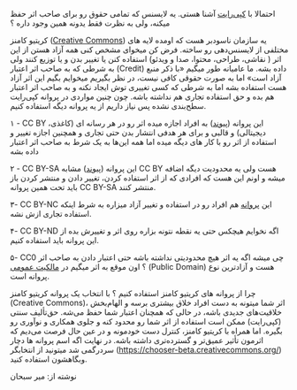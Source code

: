 احتمالا با [کپی‌رایت](https://fa.wikipedia.org/wiki/%D8%AD%D9%82_%D8%AA%DA%A9%D8%AB%DB%8C%D8%B1) آشنا هستی. یه لایسنس که تمامی حقوق رو برای صاحب اثر حفظ میکنه، ولی به نظرت فقط یدونه همین وجود داره ؟

کریتیو کامنز ([Creative Commons](https://creativecommons.org/)) یه سازمان ناسودبر هست که اومده لایه های مختلفی از لایسنس‌دهی رو ساخته. فرض کن میخوای مشخص کنی همه آزاد هستن از این اثر ( نقاشی، طراحی، محتوا، صدا و ویدئو) استفاده کنن یا تغییر بدن و یا توزیع کنند ولی به شرطی که به صاحب اثر اعتبار (Credit) داده بشه. ما عامیانه طور میگیم «با ذکر منبع آزاد است» اما به صورت حقوقی کافی نیست، در نظر بگیریم میخوایم بگیم این اثر آزاد هست استفاده بشه اما به شرطی که کسی تغییری توش ایجاد نکنه و به صاحب اثر اعتبار هم بده و حق استفاده تجاری هم نداشته باشه. چون چنین مواردی در پروانه کپی‌رایت سطح‌بندی نشده پس نیاز داریم از یه پروانه دیگه استفاده کنیم.

‏۱ - CC BY
این پروانه ([پیوند](https://creativecommons.org/licenses/by/4.0/deed.en)) به افراد اجازه میده اثر رو در هر رسانه ای (کاغذی، دیجیتالی) و قالبی و برای هر هدفی انتشار بدن حتی تجاری و همچنین اجازه تغییر و استفاده از اثر رو با کار های دیگه میده اما همه این‌ها به یک شرط به صاحب اثر اعتبار داده بشه 

‏۲ - CC BY-SA
این پروانه ([پیوند](https://creativecommons.org/licenses/by-sa/4.0/deed.en)) مشابه CC BY هست ولی یه محدودیت دیگه اضافه میشه و اونم این هست که افرادی که از اثر استفاده کردن، تغییر دادن و منتشر کردن باز باید تحت همین پروانه CC BY-SA منتشر کنند.

‏۳- CC BY-NC
این [پروانه](https://creativecommons.org/licenses/by-nc/4.0/deed.en) هم افراد رو در استفاده و تغییر آزاد میزاره به شرط اینکه استفاده تجاری ازش نشه.

‏۴- CC BY-ND 
اگه نخوایم هیچکس حتی یه نقطه نتونه بزاره روی اثر و تغییرش بده از این پروانه باید استفاده کنیم.

‏۵- CC0
چی میشه اگه یه اثر هیچ محدودیتی نداشته باشه حتی اعتبار دادن به صاحب اثر ؟ اون موقع به اثر میگیم در [مالکیت عمومی](https://fa.wikipedia.org/wiki/%D9%85%D8%A7%D9%84%DA%A9%DB%8C%D8%AA_%D8%B9%D9%85%D9%88%D9%85%DB%8C) (Public Domain) هست و آزادترین نوع پروانه است.

چرا از پروانه های کریتیو کامنز استفاده کنیم ؟
با انتخاب یک پروانه کریتیو کامنز (Creative Commons)، اثر شما میتونه به دست افراد خلاق بیشتری برسه و الهام‌بخش خلاقیت‌های جدیدی باشه، در حالی که همچنان اعتبار شما حفظ می‌شه. حق‌تألیف سنتی (کپی‌رایت) ممکن است استفاده از اثر شما رو محدود کنه و جلوی همکاری و نوآوری رو بگیره. اما همراه با کریتیو کامنز، کنترل دست خودمونه و در عین حال فرصت می‌دیم که اثرمون تأثیر عمیق‌تر و گسترده‌تری داشته باشه. در نهایت اگه اسم پروانه ها دچار سردرگمی شد میتونید از انتخابگر (https://chooser-beta.creativecommons.org/) وبگاهشون استفاده کنید.

نوشته از: میر سبحان
